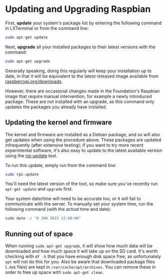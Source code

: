 # Updating and Upgrading Raspbian

First, **update** your system's package list by entering the following command in LXTerminal or from the command line:

```bash
sudo apt-get update
```

Next, **upgrade** all your installed packages to their latest versions with the command:

```bash
sudo apt-get upgrade
```

Generally speaking, doing this regularly will keep your installation up to date, in that it will be equivalent to the latest released image available from [raspberrypi.org/downloads](http://www.raspberrypi.org/downloads/).

However, there are occasional changes made in the Foundation's Raspbian image that require manual intervention, for example a newly introduced package. These are not installed with an upgrade, as this command only updates the packages you already have installed.

## Updating the kernel and firmware

The kernel and firmware are installed as a Debian package, and so will also get updates when using the procedure above. These packages are updated infrequently (after extensive testing); if you want to try more recent experimental software, it's also easy to update to the latest available version using the [rpi-update](https://github.com/Hexxeh/rpi-update) tool.

To run this update, simply run from the command line:

```bash
sudo rpi-update
```

You'll need the latest version of the tool, so make sure you've recently run `apt-get update` and `upgrade` first.

Your system date/time will need to be accurate too, or it will fail to communicate with the server. To manually set your system time, run the following command (with the *actual* time and date):

```bash
sudo date -s "8 JAN 2015 12:00:00"
```

## Running out of space

When running `sudo apt-get upgrade`, it will show how much data will be downloaded and how much space it will take up on the SD card. It's worth checking with `df -h` that you have enough disk space free, as unfortunately `apt` will not do this for you. Also be aware that downloaded package files (`.deb` files) are kept in `/var/cache/apt/archives`. You can remove these in order to free up space with `sudo apt-get clean`.
